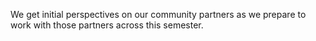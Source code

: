 We get initial perspectives on our community partners as we prepare to work
with those partners across this semester.
